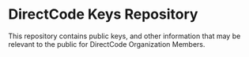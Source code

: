 # DirectCode Keys Repository

This repository contains public keys, and other information that may be relevant to the public for DirectCode Organization Members.
